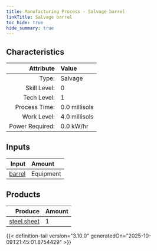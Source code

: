 ```yaml
---
title: Manufacturing Process - Salvage barrel
linkTitle: Salvage barrel
toc_hide: true
hide_summary: true
---
```

<!-- This is generated by the MarsSim HelpGenertor, do not edit. -->


## Characteristics

| Attribute      | Value |
|--------:|:------|
|Type:|Salvage|
|Skill Level:|0|
|Tech Level:|1|
|Process Time:|0.0 millisols|
|Work Level:|4.0 millisols|
|Power Required:|0.0 kW/hr|

## Inputs

| Input      | Amount |
|--------:|:------|
|[barrel](/docs/definitions/null/barrel)|Equipment|1|

## Products


| Produce      | Amount |
|--------:|:------|
|[steel sheet](/docs/definitions/part/steel-sheet)|1|



{{< definition-tail version="3.10.0" generatedOn="2025-10-09T21:45:01.8754429" >}}



